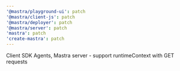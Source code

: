 ```yaml
---
'@mastra/playground-ui': patch
'@mastra/client-js': patch
'@mastra/deployer': patch
'@mastra/server': patch
'mastra': patch
'create-mastra': patch
---
```


Client SDK Agents, Mastra server - support runtimeContext with GET requests

